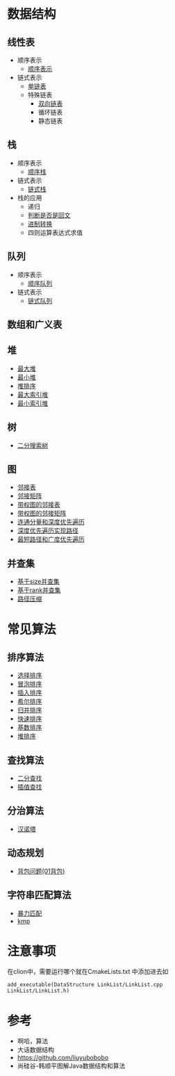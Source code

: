 # 数据结构

## 线性表
- 顺序表示
    - [顺序表示](https://github.com/shoukailiang/DataStructure/blob/dev/List/SqList/SqList.h)
- 链式表示
    - [单链表](https://github.com/shoukailiang/DataStructure/blob/dev/List/LinkList/LinkList.h)
    - 特殊链表
        - [双向链表](https://github.com/shoukailiang/DataStructure/blob/dev/List/DuLinkList/DuLinkList.h)
        - 循环链表
        - 静态链表
## 栈
- 顺序表示
    - [顺序栈](https://github.com/shoukailiang/DataStructure/blob/dev/Stack/SqStack/SqStack.h)
- 链式表示
    - [链式栈](https://github.com/shoukailiang/DataStructure/blob/dev/Stack/LinkStack/LinkStack.h)
- 栈的应用
    - 递归
    - [判断是否是回文](https://github.com/shoukailiang/DataStructure/blob/dev/Stack/example/Palindrome.cpp)
    - [进制转换](https://github.com/shoukailiang/DataStructure/blob/dev/Stack/example/Convert.cpp)
    - 四则运算表达式求值
## 队列
- 顺序表示
    - [顺序队列](https://github.com/shoukailiang/DataStructure/blob/dev/Queue/SqQueue/SqQueue.h)
- 链式表示
    - [链式队列](https://github.com/shoukailiang/DataStructure/blob/dev/Queue/LinkQueue/LinkQueue.h)
## 数组和广义表
## 堆
- [最大堆](https://github.com/shoukailiang/DataStructure/blob/dev/Heap/MaxHeap/MaxHeap.h)
- [最小堆](https://github.com/shoukailiang/DataStructure/blob/dev/Heap/MinHeap/MinHeap.h)
- [堆排序](https://github.com/shoukailiang/DataStructure/blob/dev/Sort/HeapSort/HeapSort2.cpp)
- [最大索引堆](https://github.com/shoukailiang/DataStructure/blob/dev/Heap/IndexMaxHeap/IndexMaxHeap.h)
- [最小索引堆](https://github.com/shoukailiang/DataStructure/blob/dev/Heap/IndexMinHeap/IndexMinHeap.h)
## 树
- [二分搜索树](https://github.com/shoukailiang/DataStructure/blob/dev/Tree/BinarySearchTree/BinarySearchTree.h)
## 图
- [邻接表](https://github.com/shoukailiang/DataStructure/blob/dev/Graph/SparseGraph/SparseGraph.h)
- [邻接矩阵](https://github.com/shoukailiang/DataStructure/blob/dev/Graph/DenseGraph/DenseGraph.h)
- [带权图的邻接表](https://github.com/shoukailiang/DataStructure/blob/dev/Graph/Weighted-Graph/SparseGraph.h)
- [带权图的邻接矩阵](https://github.com/shoukailiang/DataStructure/blob/dev/Graph/Weighted-Graph/DenseGraph.h)
- [连通分量和深度优先遍历](https://github.com/shoukailiang/DataStructure/blob/dev/Graph/DFS-and-Components/Components.h)
- [深度优先遍历实现路径](https://github.com/shoukailiang/DataStructure/blob/dev/Graph/BFS-and-Shortest-Path/Path.h)
- [最短路径和广度优先遍历](https://github.com/shoukailiang/DataStructure/blob/dev/Graph/BFS-and-Shortest-Path/ShortestPath.h)
## 并查集
- [基于size并查集](https://github.com/shoukailiang/DataStructure/blob/dev/UnionFind/QuickUnion/UnionFind.h)
- [基于rank并查集](https://github.com/shoukailiang/DataStructure/blob/dev/UnionFind/UnionFindByRank/UnionFind.h)
- [路径压缩](https://github.com/shoukailiang/DataStructure/blob/dev/UnionFind/PathCompression/UnionFind.h)

# 常见算法
## 排序算法
- [选择排序](https://github.com/shoukailiang/DataStructure/blob/dev/Sort/SelectionSort/SelectionSort.cpp)
- [冒泡排序](https://github.com/shoukailiang/DataStructure/blob/dev/Sort/BubbleSort/BubbleSort.cpp)
- [插入排序](https://github.com/shoukailiang/DataStructure/blob/dev/Sort/InsertionSort/InsertionSort.cpp)
- [希尔排序](https://github.com/shoukailiang/DataStructure/blob/dev/Sort/ShellSort/ShellSort.cpp)
- [归并排序](https://github.com/shoukailiang/DataStructure/blob/dev/Sort/MergeSort/MergeSort.cpp)
- [快速排序](https://github.com/shoukailiang/DataStructure/blob/dev/Sort/QuickSort/QuickSort.cpp)
- [基数排序](https://github.com/shoukailiang/DataStructure/blob/dev/Sort/RadixSort/RadixSort.cpp)
- [堆排序](https://github.com/shoukailiang/DataStructure/blob/dev/Sort/HeapSort/HeapSort2.cpp)
## 查找算法
- [二分查找](https://github.com/shoukailiang/DataStructure/blob/dev/Search/BinarySearch/BinarySearch.cpp)
- [插值查找](https://github.com/shoukailiang/DataStructure/blob/dev/Search/InsertValueSearch/InsertValueSearch.cpp)
## 分治算法
- [汉诺塔](https://github.com/shoukailiang/DataStructure/blob/dev/Divide-and-Conquer/Hanoitower.cpp)
## 动态规划
- [背包问题(01背包)](https://github.com/shoukailiang/DataStructure/blob/dev/Dynamic-Programming/KnapsackProblem.cpp)
## 字符串匹配算法
- [暴力匹配](https://github.com/shoukailiang/DataStructure/blob/dev/KMP/ViolenceMatch.cpp)
- [kmp](https://github.com/shoukailiang/DataStructure/blob/dev/KMP/KMP.cpp)

# 注意事项
在clion中，需要运行哪个就在CmakeLists.txt 中添加进去如
```
add_executable(DataStructure LinkList/LinkList.cpp LinkList/LinkList.h)
```
# 参考
- 啊哈，算法
- 大话数据结构
- https://github.com/liuyubobobo
- 尚硅谷-韩顺平图解Java数据结构和算法